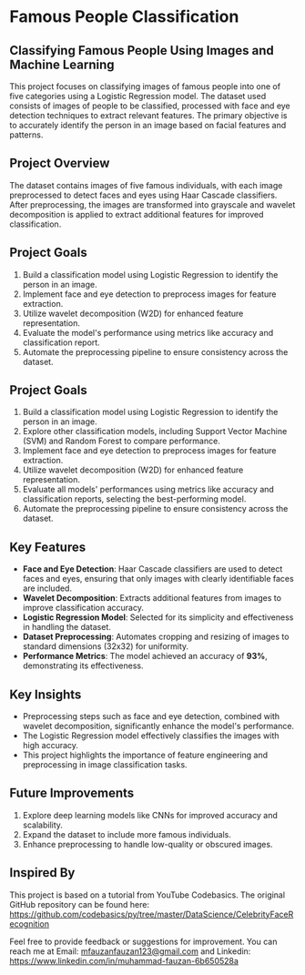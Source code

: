 # Famous People Classification
## Classifying Famous People Using Images and Machine Learning

This project focuses on classifying images of famous people into one of five categories using a Logistic Regression model. The dataset used consists of images of people to be classified, processed with face and eye detection techniques to extract relevant features. The primary objective is to accurately identify the person in an image based on facial features and patterns.

## Project Overview
The dataset contains images of five famous individuals, with each image preprocessed to detect faces and eyes using Haar Cascade classifiers. After preprocessing, the images are transformed into grayscale and wavelet decomposition is applied to extract additional features for improved classification.

## Project Goals
1. Build a classification model using Logistic Regression to identify the person in an image.
2. Implement face and eye detection to preprocess images for feature extraction.
3. Utilize wavelet decomposition (W2D) for enhanced feature representation.
4. Evaluate the model's performance using metrics like accuracy and classification report.
5. Automate the preprocessing pipeline to ensure consistency across the dataset.

## Project Goals
1. Build a classification model using Logistic Regression to identify the person in an image.
2. Explore other classification models, including Support Vector Machine (SVM) and Random Forest to compare performance.
3. Implement face and eye detection to preprocess images for feature extraction.
4. Utilize wavelet decomposition (W2D) for enhanced feature representation.
5. Evaluate all models' performances using metrics like accuracy and classification reports, selecting the best-performing model.
6. Automate the preprocessing pipeline to ensure consistency across the dataset.


## Key Features
- **Face and Eye Detection**: Haar Cascade classifiers are used to detect faces and eyes, ensuring that only images with clearly identifiable faces are included.
- **Wavelet Decomposition**: Extracts additional features from images to improve classification accuracy.
- **Logistic Regression Model**: Selected for its simplicity and effectiveness in handling the dataset.
- **Dataset Preprocessing**: Automates cropping and resizing of images to standard dimensions (32x32) for uniformity.
- **Performance Metrics**: The model achieved an accuracy of **93%**, demonstrating its effectiveness.

## Key Insights
- Preprocessing steps such as face and eye detection, combined with wavelet decomposition, significantly enhance the model's performance.
- The Logistic Regression model effectively classifies the images with high accuracy.
- This project highlights the importance of feature engineering and preprocessing in image classification tasks.

## Future Improvements
1. Explore deep learning models like CNNs for improved accuracy and scalability.
2. Expand the dataset to include more famous individuals.
3. Enhance preprocessing to handle low-quality or obscured images.

## Inspired By
This project is based on a tutorial from YouTube Codebasics. The original GitHub repository can be found here: https://github.com/codebasics/py/tree/master/DataScience/CelebrityFaceRecognition

Feel free to provide feedback or suggestions for improvement. You can reach me at Email: mfauzanfauzan123@gmail.com and Linkedin: https://www.linkedin.com/in/muhammad-fauzan-6b650528a
